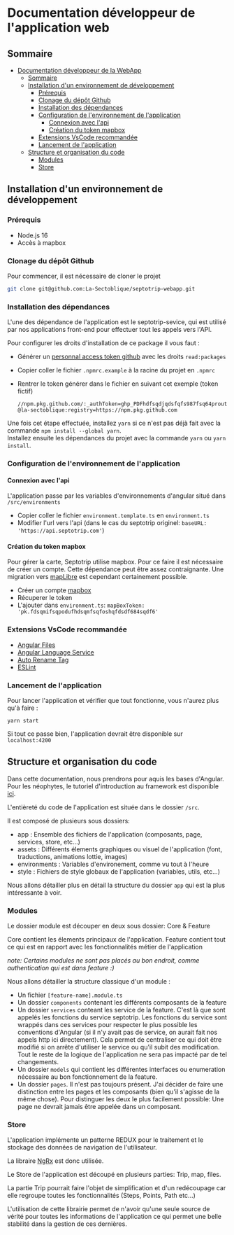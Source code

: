 # Documentation développeur de l'application web

## Sommaire
- [Documentation développeur de la WebApp](#documentation-développeur-de-la-webapp)
	- [Sommaire](#sommaire)
	- [Installation d'un environnement de développement](#installation-dun-environnement-de-développement)
		- [Prérequis](#prérequis)
		- [Clonage du dépôt Github](#clonage-du-dépôt-github)
		- [Installation des dépendances](#installation-des-dépendances)
		- [Configuration de l'environnement de l'application](#configuration-de-lenvironnement-de-lapplication)
            - [Connexion avec l'api](#connexion-avec-lapi)
            - [Création du token mapbox](#création-du-token-mapbox)
        - [Extensions VsCode recommandée](#extensions-VsCode-recommandée)
        - [Lancement de l'application](#lancement-de-lapplication)
	- [Structure et organisation du code](#structure-et-organisation-du-code)
        - [Modules](#modules)
        - [Store](#store)
	
## Installation d'un environnement de développement

### Prérequis

- Node.js 16
- Accès à mapbox

### Clonage du dépôt Github

Pour commencer, il est nécessaire de cloner le projet

```bash
git clone git@github.com:La-Sectoblique/septotrip-webapp.git
```

### Installation des dépendances

L'une des dépendance de l'application est le septotrip-sevice, qui est utilisé par nos applications front-end pour effectuer tout les appels vers l'API.

Pour configurer les droits d'installation de ce package il vous faut :

- Générer un [personnal access token github](https://github.com/settings/tokens/new) avec les droits `read:packages`
- Copier coller le fichier `.npmrc.example` à la racine du projet en `.npmrc`
- Rentrer le token générer dans le fichier en suivant cet exemple (token fictif)

    ```
    //npm.pkg.github.com/:_authToken=ghp_PDFhdfsqdjqdsfqfs987fsq64prout
    @la-sectoblique:registry=https://npm.pkg.github.com
    ```

Une fois cet étape effectuée, installez `yarn` si ce n'est pas déjà fait avec la commande `npm install --global yarn`.   
Installez ensuite les dépendances du projet avec la commande `yarn` ou `yarn install`.

### Configuration de l'environnement de l'application

#### Connexion avec l'api

L'application passe par les variables d'environnements d'angular situé dans `/src/environments`

- Copier coller le fichier `environment.template.ts` en `environment.ts`
- Modifier l'url vers l'api (dans le cas du septotrip originel: `baseURL: 'https://api.septotrip.com'`)

#### Création du token mapbox

Pour gérer la carte, Septotrip utilise mapbox. Pour ce faire il est nécessaire de créer un compte.
Cette dépendance peut être assez contraignante. Une migration vers [mapLibre](https://github.com/maplibre/ngx-maplibre-gl) est cependant certainement possible.

- Créer un compte [mapbox](https://account.mapbox.com/auth/signup/)
- Récuperer le token
- L'ajouter dans `environment.ts`: `mapBoxToken: 'pk.fdsqmifsqpodufhdsqmfsqfoshqfdsdf684sqdf6'`

### Extensions VsCode recommandée

- [Angular Files](https://marketplace.visualstudio.com/items?itemName=alexiv.vscode-angular2-files)
- [Angular Language Service](https://marketplace.visualstudio.com/items?itemName=Angular.ng-template)
- [Auto Rename Tag](https://marketplace.visualstudio.com/items?itemName=formulahendry.auto-rename-tag)
- [ESLint](https://marketplace.visualstudio.com/items?itemName=dbaeumer.vscode-eslint)

### Lancement de l'application

Pour lancer l'application et vérifier que tout fonctionne, vous n'aurez plus qu'à faire :
```
yarn start
```

Si tout ce passe bien, l'application devrait être disponible sur `localhost:4200`

## Structure et organisation du code

Dans cette documentation, nous prendrons pour aquis les bases d'Angular.
Pour les néophytes, le tutoriel d'introduction au framework est disponible [ici](https://angular.io/tutorial).

L'entièreté du code de l'application est située dans le dossier `/src`.

Il est composé de plusieurs sous dossiers:
- app : Ensemble des fichiers de l'application (composants, page, services, store, etc...)
- assets : Différents élements graphiques ou visuel de l'application (font, traductions, animations lottie, images)
- environments : Variables d'environement, comme vu tout à l'heure
- style : Fichiers de style globaux de l'application (variables, utils, etc...)

Nous allons détailler plus en détail la structure du dossier `app` qui est la plus intéressante à voir.

### Modules

Le dossier module est découper en deux sous dossier: Core & Feature

Core contient les élements principaux de l'application.
Feature contient tout ce qui est en rapport avec les fonctionnalités métier de l'application

*note: Certains modules ne sont pas placés au bon endroit, comme authentication qui est dans feature :)*

Nous allons détailler la structure classique d'un module :

- Un fichier `[feature-name].module.ts`
- Un dossier `components` contenant les différents composants de la feature
- Un dossier `services` conteant les service de la feature. C'est là que sont appelés les fonctions du service septotrip. Les fonctions du service sont wrappés dans ces services pour respecter le plus possible les conventions d'Angular (si il n'y avait pas de service, on aurait fait nos appels http ici directement). Cela permet de centraliser ce qui doit être modifié si on arrête d'utiliser le service ou qu'il subit des modification. Tout le reste de la logique de l'application ne sera pas impacté par de tel changements.
- Un dossier `models` qui contient les différentes interfaces ou enumeration nécessaire au bon fonctionnement de la feature.
- Un dossier `pages`. Il n'est pas toujours présent. J'ai décider de faire une distinction entre les pages et les composants (bien qu'il s'agisse de la même chose). Pour distinguer les deux le plus facilement possible: Une page ne devrait jamais être appelée dans un composant.

### Store

L'application implémente un patterne REDUX pour le traitement et le stockage des données de navigation de l'utilisateur.

La libraire [NgRx](https://ngrx.io/) est donc utilisée.

Le Store de l'application est découpé en plusieurs parties: Trip, map, files. 

La partie Trip pourrait faire l'objet de simplification et d'un redécoupage car elle regroupe toutes les fonctionnalités (Steps, Points, Path etc...)

L'utilisation de cette librairie permet de n'avoir qu'une seule source de vérité pour toutes les informations de l'application ce qui permet une belle stabilité dans la gestion de ces dernières.